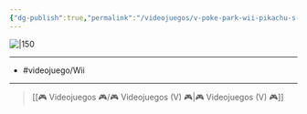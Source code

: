 ```yaml
---
{"dg-publish":true,"permalink":"/videojuegos/v-poke-park-wii-pikachu-s-adventure/"}
---
```



![|150](https://images.igdb.com/igdb/image/upload/t_cover_big/co1z4m.jpg)

---

- #videojuego/Wii

---

> [[🎮 Videojuegos 🎮/🎮 Videojuegos (V) 🎮\|🎮 Videojuegos (V) 🎮]]